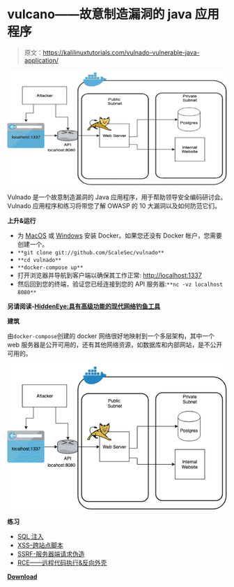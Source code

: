 # vulcano——故意制造漏洞的 java 应用程序

> 原文：<https://kalilinuxtutorials.com/vulnado-vulnerable-java-application/>

[![Vulnado – Intentionally Vulnerable Java Application](img//58d4771a328e0d6351ee839156c8534c.png "Vulnado – Intentionally Vulnerable Java Application")](https://1.bp.blogspot.com/-OMBEOrkE4Xk/XT9bIjlkCPI/AAAAAAAABl8/UXkbB9BH6r86JnL8s999LJL7DlZPBj1HwCLcBGAs/s1600/Vulnado%25281%2529.png)

Vulnado 是一个故意制造漏洞的 Java 应用程序，用于帮助领导安全编码研讨会。Vulnado 应用程序和练习将带您了解 OWASP 的 10 大漏洞以及如何防范它们。

**上升&运行**

*   为 [MacOS](https://hub.docker.com/editions/community/docker-ce-desktop-mac) 或 [Windows](https://hub.docker.com/editions/community/docker-ce-desktop-windows) 安装 Docker。如果您还没有 Docker 帐户，您需要创建一个。
*   `**git clone git://github.com/ScaleSec/vulnado**`
*   `**cd vulnado**`
*   `**docker-compose up**`
*   打开浏览器并导航到客户端以确保其工作正常: [http://localhost:1337](http://localhost:1337/)
*   然后回到您的终端，验证您已经连接到您的 API 服务器:`**nc -vz localhost 8080**`

**另请阅读-[HiddenEye:具有高级功能的现代网络钓鱼工具](https://kalilinuxtutorials.com/hiddeneye-modern-phishing-tool/)**

**建筑**

由`docker-compose`创建的 docker 网络很好地映射到一个多层架构，其中一个 web 服务器是公开可用的，还有其他网络资源，如数据库和内部网站，是不公开可用的。

![](img//59dcecc71b1ad57a9f05cfae9d46dab1.png)

**练习**

*   [SQL 注入](https://github.com/ScaleSec/vulnado/blob/master/exercises/01-sql-injection.md)
*   [XSS–跨站点脚本](https://github.com/ScaleSec/vulnado/blob/master/exercises/02-xss.md)
*   [SSRF-服务器端请求伪造](https://github.com/ScaleSec/vulnado/blob/master/exercises/03-ssrf.md)
*   [RCE——远程代码执行&反向外壳](https://github.com/ScaleSec/vulnado/blob/master/exercises/04-rce-reverse-shell.md)

[**Download**](https://github.com/ScaleSec/vulnado)